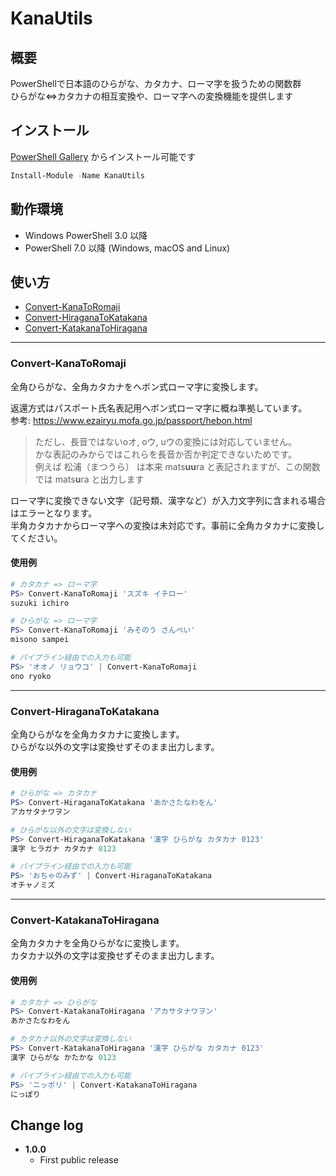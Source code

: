 # KanaUtils

## 概要
PowerShellで日本語のひらがな、カタカナ、ローマ字を扱うための関数群  
ひらがな⇔カタカナの相互変換や、ローマ字への変換機能を提供します


## インストール
[PowerShell Gallery](https://www.powershellgallery.com/packages/KanaUtils) からインストール可能です

```PowerShell
Install-Module -Name KanaUtils
```

## 動作環境
+ Windows PowerShell 3.0 以降
+ PowerShell 7.0 以降 (Windows, macOS and Linux)

## 使い方

- [Convert-KanaToRomaji](#Convert-KanaToRomaji)
- [Convert-HiraganaToKatakana](#Convert-HiraganaToKatakana)
- [Convert-KatakanaToHiragana](#Convert-KatakanaToHiragana)

----
### Convert-KanaToRomaji
全角ひらがな、全角カタカナをヘボン式ローマ字に変換します。

返還方式はパスポート氏名表記用ヘボン式ローマ字に概ね準拠しています。  
  参考: https://www.ezairyu.mofa.go.jp/passport/hebon.html

> ただし、長音ではないoオ, oウ, uウの変換には対応していません。  
> かな表記のみからではこれらを長音か否か判定できないためです。  
> 例えば 松浦（まつうら） は本来 mats**uu**ra と表記されますが、この関数では mats**u**ra と出力します

ローマ字に変換できない文字（記号類、漢字など）が入力文字列に含まれる場合はエラーとなります。  
半角カタカナからローマ字への変換は未対応です。事前に全角カタカナに変換してください。


#### 使用例

```PowerShell
# カタカナ => ローマ字
PS> Convert-KanaToRomaji 'スズキ イチロー'
suzuki ichiro

# ひらがな => ローマ字
PS> Convert-KanaToRomaji 'みそのう さんぺい'
misono sampei

# パイプライン経由での入力も可能
PS> 'オオノ リョウコ' | Convert-KanaToRomaji
ono ryoko
```

----
### Convert-HiraganaToKatakana
全角ひらがなを全角カタカナに変換します。  
ひらがな以外の文字は変換せずそのまま出力します。

#### 使用例
```PowerShell
# ひらがな => カタカナ
PS> Convert-HiraganaToKatakana 'あかさたなわをん'
アカサタナワヲン

# ひらがな以外の文字は変換しない
PS> Convert-HiraganaToKatakana '漢字 ひらがな カタカナ 0123'
漢字 ヒラガナ カタカナ 0123

# パイプライン経由での入力も可能
PS> 'おちゃのみず' | Convert-HiraganaToKatakana
オチャノミズ
```

----
### Convert-KatakanaToHiragana
全角カタカナを全角ひらがなに変換します。  
カタカナ以外の文字は変換せずそのまま出力します。

#### 使用例
```PowerShell
# カタカナ => ひらがな
PS> Convert-KatakanaToHiragana 'アカサタナワヲン'
あかさたなわをん

# カタカナ以外の文字は変換しない
PS> Convert-KatakanaToHiragana '漢字 ひらがな カタカナ 0123'
漢字 ひらがな かたかな 0123

# パイプライン経由での入力も可能
PS> 'ニッポリ' | Convert-KatakanaToHiragana
にっぽり
```


## Change log
+ **1.0.0**
  - First public release
